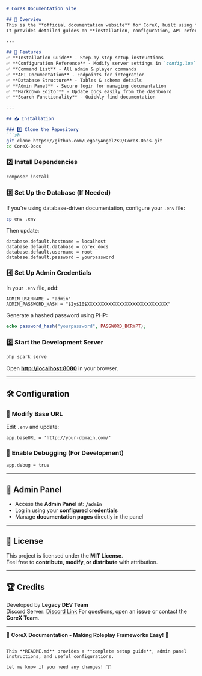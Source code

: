 ```md
# CoreX Documentation Site

## 📌 Overview
This is the **official documentation website** for CoreX, built using **CodeIgniter 4**.  
It provides detailed guides on **installation, configuration, API reference, database structure, and commands**.

---

## 🚀 Features
✅ **Installation Guide** - Step-by-step setup instructions  
✅ **Configuration Reference** - Modify server settings in `config.lua`  
✅ **Command List** - All admin & player commands  
✅ **API Documentation** - Endpoints for integration  
✅ **Database Structure** - Tables & schema details  
✅ **Admin Panel** - Secure login for managing documentation  
✅ **Markdown Editor** - Update docs easily from the dashboard  
✅ **Search Functionality** - Quickly find documentation  

---

## 📥 Installation

### 1️⃣ Clone the Repository
```sh
git clone https://github.com/LegacyAngel2K9/CoreX-Docs.git
cd CoreX-Docs
```

### 2️⃣ Install Dependencies
```sh
composer install
```

### 3️⃣ Set Up the Database (If Needed)
If you're using database-driven documentation, configure your `.env` file:
```sh
cp env .env
```
Then update:
```env
database.default.hostname = localhost
database.default.database = corex_docs
database.default.username = root
database.default.password = yourpassword
```

### 4️⃣ Set Up Admin Credentials
In your `.env` file, add:
```env
ADMIN_USERNAME = "admin"
ADMIN_PASSWORD_HASH = "$2y$10$XXXXXXXXXXXXXXXXXXXXXXXXXXXXXX"
```
Generate a hashed password using PHP:
```php
echo password_hash("yourpassword", PASSWORD_BCRYPT);
```

### 5️⃣ Start the Development Server
```sh
php spark serve
```
Open **[http://localhost:8080](http://localhost:8080)** in your browser.

---

## 🛠 Configuration

### 📌 **Modify Base URL**
Edit `.env` and update:
```env
app.baseURL = 'http://your-domain.com/'
```

### 📌 **Enable Debugging (For Development)**
```env
app.debug = true
```

---

## 📢 Admin Panel
- Access the **Admin Panel** at: **`/admin`**
- Log in using your **configured credentials**
- Manage **documentation pages** directly in the panel

---

## 📝 License
This project is licensed under the **MIT License**.  
Feel free to **contribute, modify, or distribute** with attribution.

---

## 🏆 Credits
Developed by **Legacy DEV Team**  
Discord Server: [Discord Link](https://discord.gg/dayewa6xP6)
For questions, open an **issue** or contact the **CoreX Team**.

---
🚀 **CoreX Documentation - Making Roleplay Frameworks Easy!** 🚀
``` 

This **README.md** provides a **complete setup guide**, admin panel instructions, and useful configurations.  

Let me know if you need any changes! 🚀🔥